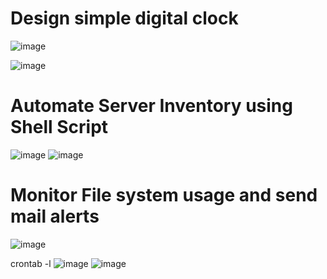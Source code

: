 Design simple digital clock
==========================

![image](https://user-images.githubusercontent.com/53966749/198026268-2b5e2111-8074-4834-bc6a-51554ceb8b37.png)

![image](https://user-images.githubusercontent.com/53966749/198026522-e45fd7bc-ca2d-4681-8b3b-84c00b9ebe6a.png)

Automate Server Inventory using Shell Script
============================================
![image](https://user-images.githubusercontent.com/53966749/198026666-ee182e2c-de33-4b78-aba8-cec87f2053eb.png)
![image](https://user-images.githubusercontent.com/53966749/198026713-d97d9f92-fd45-4ccb-9465-786e2a2e8608.png)

Monitor File system usage and send mail alerts
===============================================
![image](https://user-images.githubusercontent.com/53966749/198027832-c178e217-c3aa-4dc7-8163-0ed0449f369e.png)

crontab -l
![image](https://user-images.githubusercontent.com/53966749/198027908-b5537177-acf9-41cc-ab48-d4fa7b2e71f0.png)
![image](https://user-images.githubusercontent.com/53966749/198027999-0902da21-c3c3-4440-af41-cc1d1fe807ce.png)

